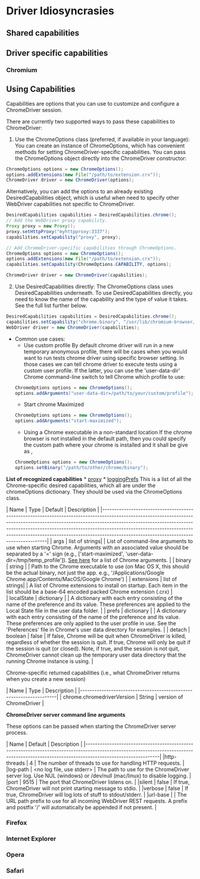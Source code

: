 # Driver Idiosyncrasies

## Shared capabilities

## Driver specific capabilities

### Chromium

Using Capabilities
-------------------
Capabilities are options that you can use to customize and configure a ChromeDriver session.

There are currently two supported ways to pass these capabilities to ChromeDriver:
1. Use the ChromeOptions class (preferred, if available in your language):
You can create an instance of ChromeOptions, which has convenient methods for setting ChromeDriver-specific capabilities. 
You can pass the ChromeOptions object directly into the ChromeDriver constructor:
```java
ChromeOptions options = new ChromeOptions();
options.addExtensions(new File("/path/to/extension.crx"));
ChromeDriver driver = new ChromeDriver(options);
```
Alternatively, you can add the options to an already existing DesiredCapabilities object, which is useful when need to specify other WebDriver capabilities not specific to ChromeDriver.
```java
DesiredCapabilities capabilities = DesiredCapabilities.chrome();
// Add the WebDriver proxy capability.
Proxy proxy = new Proxy();
proxy.setHttpProxy("myhttpproxy:3337");
capabilities.setCapability("proxy", proxy);

// Add ChromeDriver-specific capabilities through ChromeOptions.
ChromeOptions options = new ChromeOptions();
options.addExtensions(new File("/path/to/extension.crx"));
capabilities.setCapability(ChromeOptions.CAPABILITY, options);

ChromeDriver driver = new ChromeDriver(capabilities);
```

2. Use DesiredCapabilities directly:
The ChromeOptions class uses DesiredCapabilities underneath. To use DesiredCapabilities directly, you need to know the name of the capability and the type of value it takes. See the full list further below.

```java
DesiredCapabilities capabilities = DesiredCapabilities.chrome();
capabilities.setCapability("chrome.binary", "/usr/lib/chromium-browser/chromium-browser");
WebDriver driver = new ChromeDriver(capabilities);
```
* Common use cases:
	* Use custom profile
	By default chrome driver will run in a new temporary anonymous profile, there will be cases when you would want to run tests chrome driver using specific browser setting. 
	In those cases we can tell chrome driver to execute tests using a custom user profile.  If the latter, you can use the 'user-data-dir' Chrome command-line switch to tell Chrome which profile to use:
	```java
	ChromeOptions options = new ChromeOptions();
	options.addArguments("user-data-dir=/path/to/your/custom/profile");
	```
	* Start chrome Maximized
	```java
	ChromeOptions options = new ChromeOptions();
	options.addArguments("start-maximized");
	```
	* Using a Chrome executable in a non-standard location
	If the chrome browser is not installed in the default path, then you could specify the custom path where your chrome is installed and it shall be give as ,
	```java
	ChromeOptions options = new ChromeOptions();
	options.setBinary("/path/to/other/chrome/binary");
	```
<b>List of recognized capabilities</b>
	* [proxy](http://code.google.com/p/selenium/wiki/DesiredCapabilities#Proxy_JSON_Object)
	* [loggingPrefs](http://code.google.com/p/selenium/wiki/DesiredCapabilities#JSON_object)
This is a list of all the Chrome-specific desired capabilities, which all are under the chromeOptions dictionary. They should be used via the ChromeOptions class.

| Name 		 | Type			  | Default 	| Description																																																																						   	   							|
|-------------------------------------------------------------------------------------------------------------------------------------------------------------------------------------------------------------------------------------------------------------------------------------------------------------------------------------------------------------------------------|
| args		 | list of strings| 			| List of command-line arguments to use when starting Chrome. Arguments with an associated value should be separated by a '=' sign (e.g., ['start-maximized', 'user-data-dir=/tmp/temp_profile']). [See here](http://peter.sh/experiments/chromium-command-line-switches/) for a list of Chrome arguments. 							|
| binary	 | string		  |				| Path to the Chrome executable to use (on Mac OS X, this should be the actual binary, not just the app. e.g., '/Applications/Google Chrome.app/Contents/MacOS/Google Chrome')																															   							|
| extensions | list of strings|				| A list of Chrome extensions to install on startup. Each item in the list should be a base-64 encoded packed Chrome extension (.crx)																																									   							|				
| localState | dictionary	  |				| A dictionary with each entry consisting of the name of the preference and its value. These preferences are applied to the Local State file in the user data folder.																																	   							|
| prefs		 | dictionary	  | 			| A dictionary with each entry consisting of the name of the preference and its value. These preferences are only applied to the user profile in use. See the 'Preferences' file in Chrome's user data directory for examples.																			   							|
| detach	 | boolean		  | false		| If false, Chrome will be quit when ChromeDriver is killed, regardless of whether the session is quit. If true, Chrome will only be quit if the session is quit (or closed). Note, if true, and the session is not quit, ChromeDriver cannot clean up the temporary user data directory that the running Chrome instance is using. |

 Chrome-specific returned capabilities (i.e., what ChromeDriver returns when you create a new session)
 
 | Name							| Type		| Description			  |
 |--------------------------------------------------------------------|
 | chrome.chromedriverVersion	| String	| version of ChromeDriver |

<b>ChromeDriver server command line arguments</b>

These options can be passed when starting the ChromeDriver server process.
	
| Name 			| Default 					| Description 																																	|
|-------------------------------------------------------------------------------------------------------------------------------------------------------------------------------------------|
|http-threads	| 4							| The number of threads to use for handling HTTP requests.																						|
|log-path	 	| <no log file, use stderr>	| The path to use for the ChromeDriver server log. Use NUL (windows) or /dev/null (mac/linux) to disable logging.								|
|port			| 9515						| The port that ChromeDriver listens on.																										|
|silent			| false						| If true, ChromeDriver will not print starting message to stdio.																				|
|verbose		| false						| If true, ChromeDriver will log lots of stuff to stdout/stderr.																				|
|url-base		| 							| The URL path prefix to use for all incoming WebDriver REST requests. A prefix and postfix '/' will automatically be appended if not present. 	|


### Firefox

### Internet Explorer

### Opera

### Safari